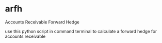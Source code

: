 # arfh
Accounts Receivable Forward Hedge 

use this python script in command terminal to calculate a forward hedge for accounts receivable
